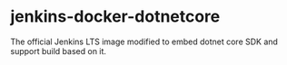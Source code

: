 # jenkins-docker-dotnetcore

The official Jenkins LTS image modified to embed dotnet core SDK and support build based on it.

